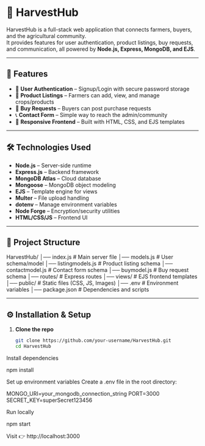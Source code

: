 # 🌾 HarvestHub

HarvestHub is a full-stack web application that connects farmers, buyers, and the agricultural community.  
It provides features for user authentication, product listings, buy requests, and communication, all powered by **Node.js, Express, MongoDB, and EJS**.

---

## 🚀 Features
- 👤 **User Authentication** – Signup/Login with secure password storage  
- 🌾 **Product Listings** – Farmers can add, view, and manage crops/products  
- 🛒 **Buy Requests** – Buyers can post purchase requests  
- 📞 **Contact Form** – Simple way to reach the admin/community  
- 🎨 **Responsive Frontend** – Built with HTML, CSS, and EJS templates  

---

## 🛠️ Technologies Used
- **Node.js** – Server-side runtime  
- **Express.js** – Backend framework  
- **MongoDB Atlas** – Cloud database  
- **Mongoose** – MongoDB object modeling  
- **EJS** – Template engine for views  
- **Multer** – File upload handling  
- **dotenv** – Manage environment variables  
- **Node Forge** – Encryption/security utilities  
- **HTML/CSS/JS** – Frontend UI  

---

## 📂 Project Structure
HarvestHub/
│── index.js # Main server file
│── models.js # User schema/model
│── listingmodels.js # Product listing schema
│── contactmodel.js # Contact form schema
│── buymodel.js # Buy request schema
│── routes/ # Express routes
│── views/ # EJS frontend templates
│── public/ # Static files (CSS, JS, Images)
│── .env # Environment variables
│── package.json # Dependencies and scripts


---

## ⚙️ Installation & Setup
1. **Clone the repo**
   ```bash
   git clone https://github.com/your-username/HarvestHub.git
   cd HarvestHub
Install dependencies

npm install


Set up environment variables
Create a .env file in the root directory:

MONGO_URI=your_mongodb_connection_string
PORT=3000
SECRET_KEY=superSecret123456


Run locally

npm start


Visit 👉 http://localhost:3000

